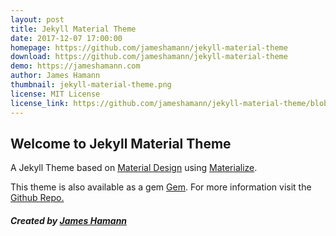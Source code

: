 ```yaml
---
layout: post
title: Jekyll Material Theme
date: 2017-12-07 17:00:00
homepage: https://github.com/jameshamann/jekyll-material-theme
download: https://github.com/jameshamann/jekyll-material-theme
demo: https://jameshamann.com
author: James Hamann
thumbnail: jekyll-material-theme.png
license: MIT License
license_link: https://github.com/jameshamann/jekyll-material-theme/blob/master/LICENSE.txt
---
```


## Welcome to Jekyll Material Theme

A Jekyll Theme based on [Material Design](https://material.io/) using [Materialize](http://materializecss.com/).


This theme is also available as a gem [Gem](https://rubygems.org/gems/jekyll-material-theme). For more information visit the [Github Repo.](https://github.com/jameshamann/jekyll-material-theme)

##### Created by [James Hamann](https://jameshamann.com)

